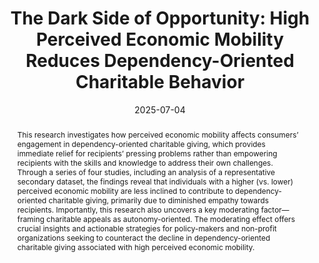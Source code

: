 ---
title: 'The Dark Side of Opportunity: High Perceived Economic Mobility Reduces Dependency-Oriented Charitable Behavior'
authors:
- Yujie Zhao
- Pete Pengcheng Zhou
- Aojie Zhang
- Xinyue Zhou
author_notes:
- "Equal contribution"
- "Equal contribution"
date: '2025-07-04'
publishDate: '2024-04-29T06:53:58.049351Z'
publication_types:
- working paper
publication: 'Revising for Resubmission to *International Journal of Research in Marketing*'
abstract: This research investigates how perceived economic mobility affects  
    consumers’ engagement in dependency-oriented charitable giving, which provides  
    immediate relief for recipients’ pressing problems rather than empowering  
    recipients with the skills and knowledge to address their  
    own challenges. Through a series of four studies, including  
    an analysis of a representative secondary dataset, the findings  
    reveal that individuals with a higher (vs. lower) perceived  
    economic mobility are less inclined to contribute to dependency-oriented  
    charitable giving, primarily due to diminished empathy towards recipients.  
    Importantly, this research also uncovers a key moderating factor—  
    framing charitable appeals as autonomy-oriented. The moderating effect offers  
    crucial insights and actionable strategies for policy-makers and  
    non-profit organizations seeking to counteract the decline in  
    dependency-oriented charitable giving associated with high perceived economic mobility.
tags:
- Perceived economic mobility  
- Charitable appeal  
- Empathy  
- Dependency  
---
